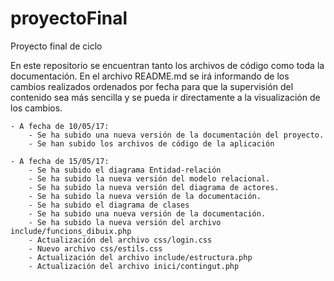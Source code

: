 # proyectoFinal
Proyecto final de ciclo

En este repositorio se encuentran tanto los archivos de código como toda la documentación. En el archivo README.md se irá informando de los cambios realizados ordenados por fecha para que la supervisión del contenido sea más sencilla y se pueda ir directamente a la visualización de los cambios.

	- A fecha de 10/05/17:
		- Se ha subido una nueva versión de la documentación del proyecto.
		- Se han subido los archivos de código de la aplicación
		
	- A fecha de 15/05/17:
		- Se ha subido el diagrama Entidad-relación
		- Se ha subido la nueva versión del modelo relacional.
		- Se ha subido la nueva versión del diagrama de actores.
		- Se ha subido la nueva versión de la documentación.
		- Se ha subido el diagrama de clases
		- Se ha subido una nueva versión de la documentación.
		- Se ha subido la nueva versión del archivo include/funcions_dibuix.php
		- Actualización del archivo css/login.css
		- Nuevo archivo css/estils.css
		- Actualización del archivo include/estructura.php
		- Actualización del archivo inici/contingut.php
